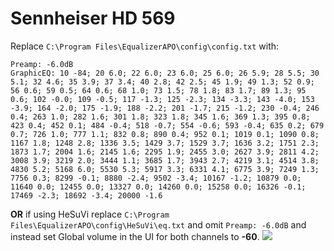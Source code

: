 # Sennheiser HD 569
Replace `C:\Program Files\EqualizerAPO\config\config.txt` with:
```
Preamp: -6.0dB
GraphicEQ: 10 -84; 20 6.0; 22 6.0; 23 6.0; 25 6.0; 26 5.9; 28 5.5; 30 5.1; 32 4.6; 35 3.9; 37 3.4; 40 2.8; 42 2.5; 45 1.9; 49 1.3; 52 0.9; 56 0.6; 59 0.5; 64 0.6; 68 1.0; 73 1.5; 78 1.8; 83 1.7; 89 1.3; 95 0.6; 102 -0.0; 109 -0.5; 117 -1.3; 125 -2.3; 134 -3.3; 143 -4.0; 153 -3.9; 164 -2.0; 175 -1.9; 188 -2.2; 201 -1.7; 215 -1.2; 230 -0.4; 246 0.4; 263 1.0; 282 1.6; 301 1.8; 323 1.8; 345 1.6; 369 1.3; 395 0.8; 423 0.4; 452 0.1; 484 -0.4; 518 -0.7; 554 -0.6; 593 -0.4; 635 0.2; 679 0.7; 726 1.0; 777 1.1; 832 0.8; 890 0.4; 952 0.1; 1019 0.1; 1090 0.8; 1167 1.8; 1248 2.8; 1336 3.5; 1429 3.7; 1529 3.7; 1636 3.2; 1751 2.3; 1873 1.7; 2004 1.6; 2145 1.6; 2295 1.9; 2455 3.0; 2627 3.9; 2811 4.2; 3008 3.9; 3219 2.0; 3444 1.1; 3685 1.7; 3943 2.7; 4219 3.1; 4514 3.8; 4830 5.2; 5168 6.0; 5530 5.3; 5917 3.3; 6331 4.1; 6775 3.9; 7249 1.3; 7756 0.3; 8299 -0.1; 8880 -2.4; 9502 -3.4; 10167 -1.2; 10879 0.0; 11640 0.0; 12455 0.0; 13327 0.0; 14260 0.0; 15258 0.0; 16326 -0.1; 17469 -2.3; 18692 -3.4; 20000 -1.6
```
**OR** if using HeSuVi replace `C:\Program Files\EqualizerAPO\config\HeSuVi\eq.txt` and omit `Preamp: -6.0dB` and instead set Global volume in the UI for both channels to **-60**.
![](https://raw.githubusercontent.com/jaakkopasanen/AutoEq/master/results/Sonoma%20Model%20One/innerfidelity/onear/Sennheiser%20HD%20569/Sennheiser%20HD%20569.png)